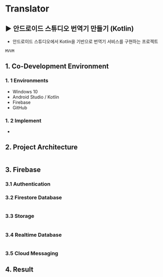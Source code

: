 # Translator
## ▶ 안드로이드 스튜디오 번역기 만들기 (Kotlin)
 
 - 안드로이드 스튜디오에서 Kotlin을 기반으로 번역기 서비스를 구현하는 프로젝트

`MVVM` 

## 1. Co-Development Environment   
### 1. 1 Environments
- Windows 10
- Android Studio / Kotlin 
- Firebase
- GitHub

### 1. 2 Implement
- 

## 2. Project Architecture   
```bash

```

## 3. Firebase   
### 3.1 Authentication

### 3.2 Firestore Database
```bash

```

### 3.3 Storage
```bash

```

### 3.4 Realtime Database
```bash

```

### 3.5 Cloud Messaging

## 4. Result   
